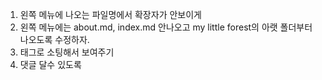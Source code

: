 1. 왼쪽 메뉴에 나오는 파일명에서 확장자가 안보이게
2. 왼쪽 메뉴에는 about.md, index.md 안나오고 my little forest의 아랫 폴더부터 나오도록 수정하자.
3. 태그로 소팅해서 보여주기
4. 댓글 달수 있도록